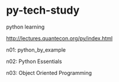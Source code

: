 # py-tech-study

python learning

http://lectures.quantecon.org/py/index.html

n01: python_by_example

n02: Python Essentials

n03: Object Oriented Programming



